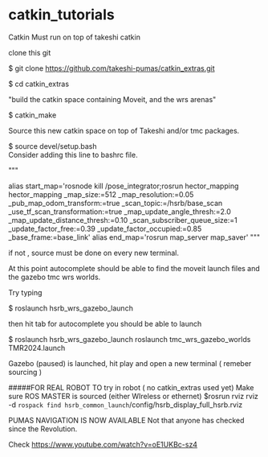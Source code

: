 # catkin_tutorials
Catkin Must run on top of takeshi catkin

clone this git 

$  git clone https://github.com/takeshi-pumas/catkin_extras.git

$ cd catkin_extras

"build the catkin space containing Moveit, and the wrs arenas"

$ catkin_make

Source this new catkin space on top of Takeshi and/or tmc packages.

$ source devel/setup.bash  
Consider adding this line to bashrc file. 

"""

alias start_map='rosnode kill /pose_integrator;rosrun hector_mapping hector_mapping _map_size:=512 _map_resolution:=0.05 _pub_map_odom_transform:=true _scan_topic:=/hsrb/base_scan _use_tf_scan_transformation:=true _map_update_angle_thresh:=2.0 _map_update_distance_thresh:=0.10 _scan_subscriber_queue_size:=1 _update_factor_free:=0.39 _update_factor_occupied:=0.85 _base_frame:=base_link'
alias end_map='rosrun map_server map_saver'
"""

if not , source must be done on every new terminal.

At this point autocomplete should be able to find the moveit launch files and the gazebo tmc wrs worlds.

Try typing

$  roslaunch hsrb_wrs_gazebo_launch

then hit tab for autocomplete you should be able to launch 

$ roslaunch hsrb_wrs_gazebo_launch roslaunch tmc_wrs_gazebo_worlds TMR2024.launch

Gazebo (paused) is launched, hit play  and open a new terminal ( remeber sourcing )


#####FOR REAL ROBOT
TO try in robot ( no catkin_extras used yet)
Make sure ROS MASTER is sourced (either WIreless or ethernet)
$rosrun rviz rviz  -d `rospack find hsrb_common_launch`/config/hsrb_display_full_hsrb.rviz



PUMAS NAVIGATION IS NOW AVAILABLE  Not that anyone has checked since the Revolution.

Check https://www.youtube.com/watch?v=oE1UKBc-sz4




